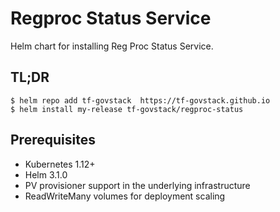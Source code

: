 # Regproc Status Service

Helm chart for installing Reg Proc Status Service.

## TL;DR

```console
$ helm repo add tf-govstack  https://tf-govstack.github.io
$ helm install my-release tf-govstack/regproc-status
```
## Prerequisites

- Kubernetes 1.12+
- Helm 3.1.0
- PV provisioner support in the underlying infrastructure
- ReadWriteMany volumes for deployment scaling

